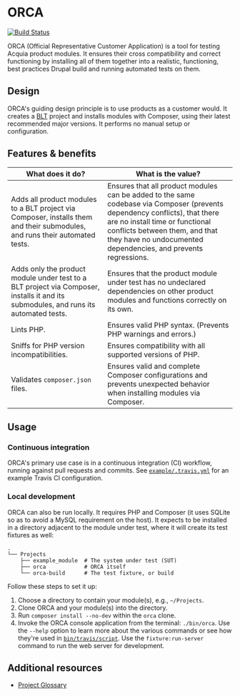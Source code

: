 # ORCA

[![Build Status](https://travis-ci.org/acquia/orca.svg?branch=master)](https://travis-ci.org/acquia/orca)

ORCA (Official Representative Customer Application) is a tool for testing Acquia product modules. It ensures their cross compatibility and correct functioning by installing all of them together into a realistic, functioning, best practices Drupal build and running automated tests on them.

## Design

ORCA's guiding design principle is to use products as a customer would. It creates a [BLT](https://blt.readthedocs.io/) project and installs modules with Composer, using their latest recommended major versions. It performs no manual setup or configuration.

## Features & benefits

| What does it do? | What is the value? |
| --- | --- |
| Adds all product modules to a BLT project via Composer, installs them and their submodules, and runs their automated tests. | Ensures that all product modules can be added to the same codebase via Composer (prevents dependency conflicts), that there are no install time or functional conflicts between them, and that they have no undocumented dependencies, and prevents regressions. |
| Adds only the product module under test to a BLT project via Composer, installs it and its submodules, and runs its automated tests. | Ensures that the product module under test has no undeclared dependencies on other product modules and functions correctly on its own. |
| Lints PHP. | Ensures valid PHP syntax. (Prevents PHP warnings and errors.) |
| Sniffs for PHP version incompatibilities. | Ensures compatibility with all supported versions of PHP. |
| Validates `composer.json` files. | Ensures valid and complete Composer configurations and prevents unexpected behavior when installing modules via Composer. |

## Usage

### Continuous integration

ORCA's primary use case is in a continuous integration (CI) workflow, running against pull requests and commits. See [`example/.travis.yml`](../example/.travis.yml) for an example Travis CI configuration.

### Local development

ORCA can also be run locally. It requires PHP and Composer (it uses SQLite so as to avoid a MySQL requirement on the host). It expects to be installed in a directory adjacent to the module under test, where it will create its test fixtures as well:

```
.
└── Projects
    ├── example_module  # The system under test (SUT)
    ├── orca            # ORCA itself
    └── orca-build      # The test fixture, or build
```

Follow these steps to set it up:

1. Choose a directory to contain your module(s), e.g., `~/Projects`.
1. Clone ORCA and your module(s) into the directory.
1. Run `composer install --no-dev` within the `orca` clone.
1. Invoke the ORCA console application from the terminal: `./bin/orca`. Use the `--help` option to learn more about the various commands or see how they're used in [`bin/travis/script`](../bin/travis/script). Use the `fixture:run-server` command to run the web server for development.

## Additional resources

- [Project Glossary](GLOSSARY.md)
